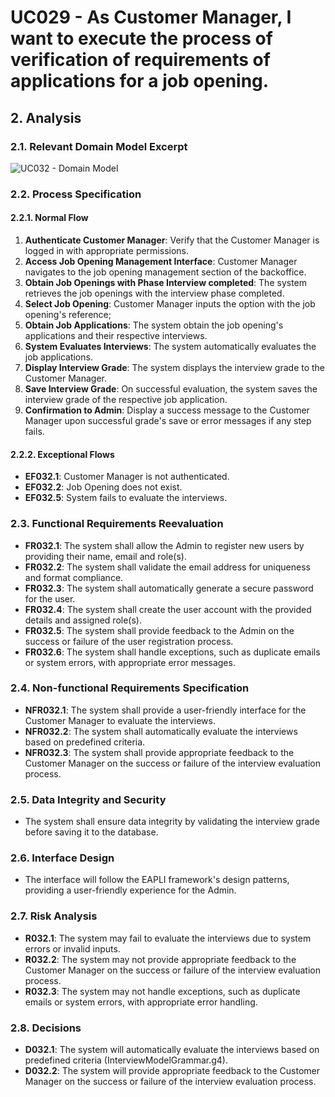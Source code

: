 # UC029 - As Customer Manager, I want to execute the process of verification of requirements of applications for a job opening.

## 2. Analysis

### 2.1. Relevant Domain Model Excerpt

![UC032 - Domain Model](svg/uc032-domain-model.svg)

### 2.2. Process Specification

#### 2.2.1. Normal Flow

1. **Authenticate Customer Manager**: Verify that the Customer Manager is logged in with appropriate permissions.
2. **Access Job Opening Management Interface**: Customer Manager navigates to the job opening management section of the
   backoffice.
3. **Obtain Job Openings with Phase Interview completed**: The system retrieves the job openings with the interview
   phase completed.
4. **Select Job Opening**: Customer Manager inputs the option with the job opening's reference;
4. **Obtain Job Applications**: The system obtain the job opening's applications and their respective interviews.
5. **System Evaluates Interviews**: The system automatically evaluates the job applications.
6. **Display Interview Grade**: The system displays the interview grade to the Customer Manager.
7. **Save Interview Grade**: On successful evaluation, the system saves the interview grade of the respective job
   application.
8. **Confirmation to Admin**: Display a success message to the Customer Manager upon successful grade's save or error
   messages if
   any step fails.

#### 2.2.2. Exceptional Flows

- **EF032.1**: Customer Manager is not authenticated.
- **EF032.2**: Job Opening does not exist.
- **EF032.5**: System fails to evaluate the interviews.

### 2.3. Functional Requirements Reevaluation

- **FR032.1**: The system shall allow the Admin to register new users by providing their name, email and role(s).
- **FR032.2**: The system shall validate the email address for uniqueness and format compliance.
- **FR032.3**: The system shall automatically generate a secure password for the user.
- **FR032.4**: The system shall create the user account with the provided details and assigned role(s).
- **FR032.5**: The system shall provide feedback to the Admin on the success or failure of the user registration
  process.
- **FR032.6**: The system shall handle exceptions, such as duplicate emails or system errors, with appropriate error
  messages.

### 2.4. Non-functional Requirements Specification

- **NFR032.1**: The system shall provide a user-friendly interface for the Customer Manager to evaluate the interviews.
- **NFR032.2**: The system shall automatically evaluate the interviews based on predefined criteria.
- **NFR032.3**: The system shall provide appropriate feedback to the Customer Manager on the success or failure of the
  interview evaluation process.

### 2.5. Data Integrity and Security

- The system shall ensure data integrity by validating the interview grade before saving it to the database.

### 2.6. Interface Design

- The interface will follow the EAPLI framework's design patterns, providing a user-friendly experience for the Admin.

### 2.7. Risk Analysis

- **R032.1**: The system may fail to evaluate the interviews due to system errors or invalid inputs.
- **R032.2**: The system may not provide appropriate feedback to the Customer Manager on the success or failure of the
  interview
  evaluation process.
- **R032.3**: The system may not handle exceptions, such as duplicate emails or system errors, with appropriate error
  handling.

### 2.8. Decisions

- **D032.1**: The system will automatically evaluate the interviews based on predefined criteria (InterviewModelGrammar.g4).
- **D032.2**: The system will provide appropriate feedback to the Customer Manager on the success or failure of the
  interview evaluation process.